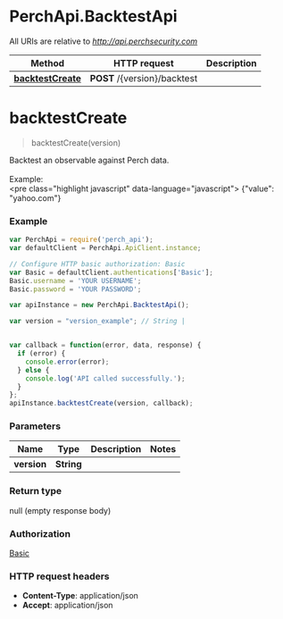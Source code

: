 # PerchApi.BacktestApi

All URIs are relative to *http://api.perchsecurity.com*

Method | HTTP request | Description
------------- | ------------- | -------------
[**backtestCreate**](BacktestApi.md#backtestCreate) | **POST** /{version}/backtest | 


<a name="backtestCreate"></a>
# **backtestCreate**
> backtestCreate(version)



Backtest an observable against Perch data.<br><br>Example:<br> <pre class=\"highlight javascript\" data-language=\"javascript\"> {\"value\": \"yahoo.com\"} </pre>

### Example
```javascript
var PerchApi = require('perch_api');
var defaultClient = PerchApi.ApiClient.instance;

// Configure HTTP basic authorization: Basic
var Basic = defaultClient.authentications['Basic'];
Basic.username = 'YOUR USERNAME';
Basic.password = 'YOUR PASSWORD';

var apiInstance = new PerchApi.BacktestApi();

var version = "version_example"; // String | 


var callback = function(error, data, response) {
  if (error) {
    console.error(error);
  } else {
    console.log('API called successfully.');
  }
};
apiInstance.backtestCreate(version, callback);
```

### Parameters

Name | Type | Description  | Notes
------------- | ------------- | ------------- | -------------
 **version** | **String**|  | 

### Return type

null (empty response body)

### Authorization

[Basic](../README.md#Basic)

### HTTP request headers

 - **Content-Type**: application/json
 - **Accept**: application/json


